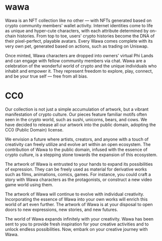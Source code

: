 # wawa
Wawa is an NFT collection like no other — with NFTs generated based on crypto community members' wallet activity. Internet identities come to life as unique and hyper-cute characters, with each attribute determined by on-chain histories. From top to toe, users' crypto histories become the DNA of their pixel-perfect, playable avatars. Every Wawa comes complete with its very own pet, generated based on actions, such as trading on Uniswap.

Once minted, Wawa characters are dropped into owners' virtual Phi Lands and can engage with fellow community members via chat. Wawa are a celebration of the wonderful world of crypto and the unique individuals who inhabit and empower it. They represent freedom to explore, play, connect, and be your true self — free from all bias.

# CC0
Our collection is not just a simple accumulation of artwork, but a vibrant manifestation of crypto culture. Our pieces feature familiar motifs often seen in the crypto world, such as sushi, unicorns, bears, and cows. We have decided to release all our artwork into the public domain, adopting the CC0 (Public Domain) license.

We envision a future where artists, creators, and anyone with a touch of creativity can freely utilize and evolve art within an open ecosystem. The contribution of Wawa to the public domain, infused with the essence of crypto culture, is a stepping stone towards the expansion of this ecosystem.

The artwork of Wawa is entrusted to your hands to expand its possibilities of expression. They can be freely used as material for derivative works such as films, animations, comics, games. For instance, you could craft a story with Wawa characters as the protagonists, or construct a new video game world using them.

The artwork of Wawa will continue to evolve with individual creativity. Incorporating the essence of Wawa into your own works will enrich this world of art even further. The artwork of Wawa is at your disposal to open doors to new expressions, new stories, and new futures.

The world of Wawa expands infinitely with your creativity. Wawa has been sent to you to provide fresh inspiration for your creative activities and to unlock endless possibilities. Now, embark on your creative journey with Wawa.
